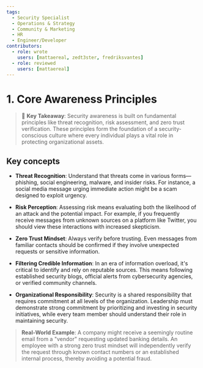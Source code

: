 ```yaml
---
tags:
  - Security Specialist
  - Operations & Strategy
  - Community & Marketing
  - HR
  - Engineer/Developer
contributors:
  - role: wrote
    users: [mattaereal, zedt3ster, fredriksvantes]
  - role: reviewed
    users: [mattaereal]
---
```


# 1. Core Awareness Principles

> 🔑 **Key Takeaway**: Security awareness is built on fundamental principles like threat recognition, risk assessment, and zero trust verification. These principles form the foundation of a security-conscious culture where every individual plays a vital role in protecting organizational assets.

## Key concepts

- **Threat Recognition**:
Understand that threats come in various forms—phishing, social engineering, malware, and insider risks. For instance, a social media message urging immediate action might be a scam designed to exploit urgency.

- **Risk Perception**:
Assessing risk means evaluating both the likelihood of an attack and the potential impact. For example, if you frequently receive messages from unknown sources on a platform like Twitter, you should view these interactions with increased skepticism.

- **Zero Trust Mindset**:
Always verify before trusting. Even messages from familiar contacts should be confirmed if they involve unexpected requests or sensitive information.

- **Filtering Credible Information**:
In an era of information overload, it's critical to identify and rely on reputable sources. This means following established security blogs, official alerts from cybersecurity agencies, or verified community channels.

- **Organizational Responsibility**:
Security is a shared responsibility that requires commitment at all levels of the organization. Leadership must demonstrate strong commitment by prioritizing and investing in security initiatives, while every team member should understand their role in maintaining security.
  
> **Real-World Example**: A company might receive a seemingly routine email from a "vendor" requesting updated banking details. An employee with a strong zero trust mindset will independently verify the request through known contact numbers or an established internal process, thereby avoiding a potential fraud.

